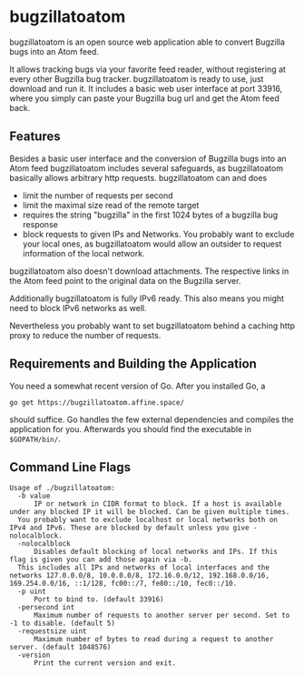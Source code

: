 # bugzillatoatom

bugzillatoatom is an open source web application able to convert Bugzilla bugs into an Atom feed.

It allows tracking bugs via your favorite feed reader, without registering at every other Bugzilla bug tracker.
bugzillatoatom is ready to use, just download and run it.
It includes a basic web user interface at port 33916, where you simply can paste your Bugzilla bug url and get the Atom feed back.


## Features

Besides a basic user interface and the conversion of Bugzilla bugs into an Atom feed bugzillatoatom includes several safeguards, as bugzillatoatom basically allows arbitrary http requests.
bugzillatoatom can and does
* limit the number of requests per second
* limit the maximal size read of the remote target
* requires the string "bugzilla" in the first 1024 bytes of a bugzilla bug response
* block requests to given IPs and Networks. You probably want to exclude your local ones, as bugzillatoatom would allow an outsider to request information of the local network.

bugzillatoatom also doesn't download attachments.
The respective links in the Atom feed point to the original data on the Bugzilla server.

Additionally bugzillatoatom is fully IPv6 ready.
This also means you might need to block IPv6 networks as well.

Nevertheless you probably want to set bugzillatoatom behind a caching http proxy to reduce the number of requests.


## Requirements and Building the Application

You need a somewhat recent version of Go.
After you installed Go, a 
```
go get https://bugzillatoatom.affine.space/
```
should suffice.
Go handles the few external dependencies and compiles the application for you.
Afterwards you should find the executable in `$GOPATH/bin/`.


## Command Line Flags
```
Usage of ./bugzillatoatom:
  -b value
      IP or network in CIDR format to block. If a host is available under any blocked IP it will be blocked. Can be given multiple times.
  You probably want to exclude localhost or local networks both on IPv4 and IPv6. These are blocked by default unless you give -nolocalblock.
  -nolocalblock
      Disables default blocking of local networks and IPs. If this flag is given you can add those again via -b.
  This includes all IPs and networks of local interfaces and the networks 127.0.0.0/8, 10.0.0.0/8, 172.16.0.0/12, 192.168.0.0/16, 169.254.0.0/16, ::1/128, fc00::/7, fe80::/10, fec0::/10.
  -p uint
      Port to bind to. (default 33916)
  -persecond int
      Maximum number of requests to another server per second. Set to -1 to disable. (default 5)
  -requestsize uint
      Maximum number of bytes to read during a request to another server. (default 1048576)
  -version
      Print the current version and exit.
```